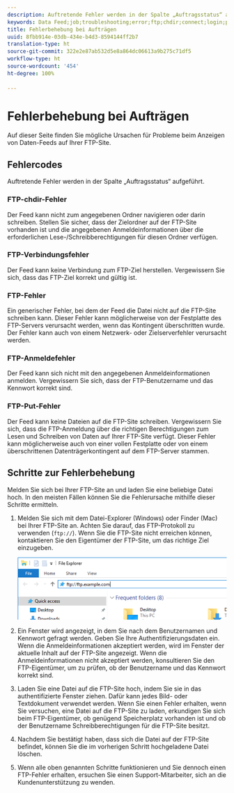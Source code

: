 ```yaml
---
description: Auftretende Fehler werden in der Spalte „Auftragsstatus“ aufgeführt.
keywords: Data Feed;job;troubleshooting;error;ftp;chdir;connect;login;put
title: Fehlerbehebung bei Aufträgen
uuid: 8fbb914e-03db-434e-b4d3-8594144ff2b7
translation-type: ht
source-git-commit: 322e2e87ab532d5e8a864dc06613a9b275c71df5
workflow-type: ht
source-wordcount: '454'
ht-degree: 100%

---
```



# Fehlerbehebung bei Aufträgen

Auf dieser Seite finden Sie mögliche Ursachen für Probleme beim Anzeigen von Daten-Feeds auf Ihrer FTP-Site.

## Fehlercodes

Auftretende Fehler werden in der Spalte „Auftragsstatus“ aufgeführt.

### FTP-chdir-Fehler

Der Feed kann nicht zum angegebenen Ordner navigieren oder darin schreiben. Stellen Sie sicher, dass der Zielordner auf der FTP-Site vorhanden ist und die angegebenen Anmeldeinformationen über die erforderlichen Lese-/Schreibberechtigungen für diesen Ordner verfügen.

### FTP-Verbindungsfehler

Der Feed kann keine Verbindung zum FTP-Ziel herstellen. Vergewissern Sie sich, dass das FTP-Ziel korrekt und gültig ist.

### FTP-Fehler

Ein generischer Fehler, bei dem der Feed die Datei nicht auf die FTP-Site schreiben kann. Dieser Fehler kann möglicherweise von der Festplatte des FTP-Servers verursacht werden, wenn das Kontingent überschritten wurde. Der Fehler kann auch von einem Netzwerk- oder Zielserverfehler verursacht werden.

### FTP-Anmeldefehler

Der Feed kann sich nicht mit den angegebenen Anmeldeinformationen anmelden. Vergewissern Sie sich, dass der FTP-Benutzername und das Kennwort korrekt sind.

### FTP-Put-Fehler

Der Feed kann keine Dateien auf die FTP-Site schreiben. Vergewissern Sie sich, dass die FTP-Anmeldung über die richtigen Berechtigungen zum Lesen und Schreiben von Daten auf Ihrer FTP-Site verfügt. Dieser Fehler kann möglicherweise auch von einer vollen Festplatte oder von einem überschrittenen Datenträgerkontingent auf dem FTP-Server stammen.

## Schritte zur Fehlerbehebung

Melden Sie sich bei Ihrer FTP-Site an und laden Sie eine beliebige Datei hoch. In den meisten Fällen können Sie die Fehlerursache mithilfe dieser Schritte ermitteln.

1. Melden Sie sich mit dem Datei-Explorer (Windows) oder Finder (Mac) bei Ihrer FTP-Site an. Achten Sie darauf, das FTP-Protokoll zu verwenden (`ftp://`). Wenn Sie die FTP-Site nicht erreichen können, kontaktieren Sie den Eigentümer der FTP-Site, um das richtige Ziel einzugeben.

   ![Datei-Explorer](assets/file_explorer.png)

2. Ein Fenster wird angezeigt, in dem Sie nach dem Benutzernamen und Kennwort gefragt werden. Geben Sie Ihre Authentifizierungsdaten ein. Wenn die Anmeldeinformationen akzeptiert werden, wird im Fenster der aktuelle Inhalt auf der FTP-Site angezeigt. Wenn die Anmeldeinformationen nicht akzeptiert werden, konsultieren Sie den FTP-Eigentümer, um zu prüfen, ob der Benutzername und das Kennwort korrekt sind.
3. Laden Sie eine Datei auf die FTP-Site hoch, indem Sie sie in das authentifizierte Fenster ziehen. Dafür kann jedes Bild- oder Textdokument verwendet werden. Wenn Sie einen Fehler erhalten, wenn Sie versuchen, eine Datei auf die FTP-Site zu laden, erkundigen Sie sich beim FTP-Eigentümer, ob genügend Speicherplatz vorhanden ist und ob der Benutzername Schreibberechtigungen für die FTP-Site besitzt.
4. Nachdem Sie bestätigt haben, dass sich die Datei auf der FTP-Site befindet, können Sie die im vorherigen Schritt hochgeladene Datei löschen.
5. Wenn alle oben genannten Schritte funktionieren und Sie dennoch einen FTP-Fehler erhalten, ersuchen Sie einen Support-Mitarbeiter, sich an die Kundenunterstützung zu wenden.
